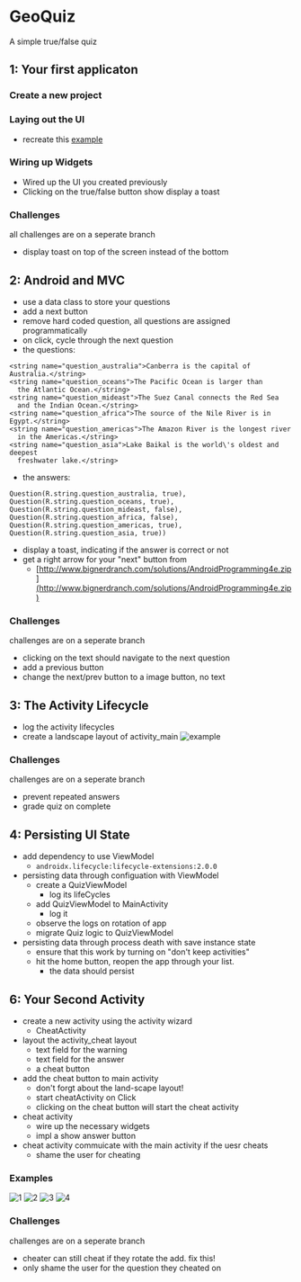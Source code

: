 # GeoQuiz
A simple true/false quiz

## 1: Your first applicaton

### Create a new project

### Laying out the UI
* recreate this [example](01-1.png)

### Wiring up Widgets
* Wired up the UI you created previously
* Clicking on the true/false button show display a toast

### Challenges
all challenges are on a seperate branch
* display toast on top of the screen instead of the bottom



## 2: Android and MVC
* use a data class to store your questions
* add a next button
* remove hard coded question, all questions are assigned programmatically
* on click, cycle through the next question
* the questions:
```
<string name="question_australia">Canberra is the capital of Australia.</string>
<string name="question_oceans">The Pacific Ocean is larger than
  the Atlantic Ocean.</string>
<string name="question_mideast">The Suez Canal connects the Red Sea
  and the Indian Ocean.</string>
<string name="question_africa">The source of the Nile River is in Egypt.</string>
<string name="question_americas">The Amazon River is the longest river
  in the Americas.</string>
<string name="question_asia">Lake Baikal is the world\'s oldest and deepest
  freshwater lake.</string>
```
* the answers:
```
Question(R.string.question_australia, true),
Question(R.string.question_oceans, true),
Question(R.string.question_mideast, false),
Question(R.string.question_africa, false),
Question(R.string.question_americas, true),
Question(R.string.question_asia, true))

```
* display a toast, indicating if the answer is correct or not
* get a right arrow for your "next" button from
    * [http://www.bignerdranch.com/solutions/AndroidProgramming4e.zip](http://www.bignerdranch.com/solutions/AndroidProgramming4e.zip)

### Challenges
challenges are on a seperate branch
* clicking on the text should navigate to the next question
* add a previous button
* change the next/prev button to a image button, no text


## 3: The Activity Lifecycle
* log the activity lifecycles
* create a landscape layout of activity_main
![example](03-1.png)

### Challenges
challenges are on a seperate branch
* prevent repeated answers
* grade quiz on complete

## 4: Persisting UI State
* add dependency to use ViewModel
    * `` androidx.lifecycle:lifecycle-extensions:2.0.0 ``
* persisting data through configuation with ViewModel
    * create a QuizViewModel
        * log its lifeCycles
    * add QuizViewModel to MainActivity
        * log it
    * observe the logs on rotation of app
    * migrate Quiz logic to QuizViewModel
* persisting data through process death with save instance state
    * ensure that this work by turning on "don't keep activities"
    * hit the home button, reopen the app through your list.
        * the data should persist


## 6: Your Second Activity
* create a new activity using the activity wizard
    * CheatActivity
* layout the activity_cheat layout
    * text field for the warning
    * text field for the answer
    * a cheat button
* add the cheat button to main activity
    * don't forgt about the land-scape layout!
    * start cheatActivity on Click
    * clicking on the cheat button will start the cheat activity
* cheat activity
    * wire up the necessary widgets
    * impl a show answer button
* cheat activity commuicate with the main activity if the uesr cheats
    * shame the user for cheating

### Examples
![1](06-1.png)
![2](06-2.png)
![3](06-3.png)
![4](06-4.png)

### Challenges
challenges are on a seperate branch
* cheater can still cheat if they rotate the add. fix this!
* only shame the user for the question they cheated on
